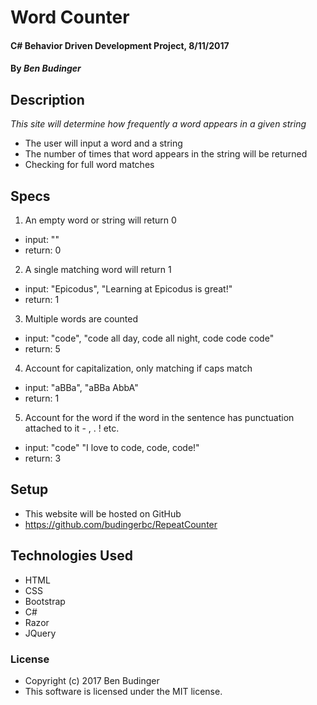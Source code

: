 # Word Counter

#### C# Behavior Driven Development Project, 8/11/2017

#### By _Ben Budinger_

## Description

_This site will determine how frequently a word appears in a given string_
* The user will input a word and a string
* The number of times that word appears in the string will be returned
* Checking for full word matches

## Specs
1. An empty word or string will return 0
* input: ""
* return: 0
2. A single matching word will return 1
* input: "Epicodus", "Learning at Epicodus is great!"
* return: 1
3. Multiple words are counted
* input: "code", "code all day, code all night, code code code"
* return: 5
4. Account for capitalization, only matching if caps match
* input: "aBBa", "aBBa AbbA"
* return: 1
5. Account for the word if the word in the sentence has punctuation attached to it - , . ! etc.
* input: "code" "I love to code, code, code!"
* return: 3


## Setup

* This website will be hosted on GitHub
* https://github.com/budingerbc/RepeatCounter

## Technologies Used

* HTML
* CSS
* Bootstrap
* C#
* Razor
* JQuery

### License

* Copyright (c) 2017 Ben Budinger
* This software is licensed under the MIT license.
